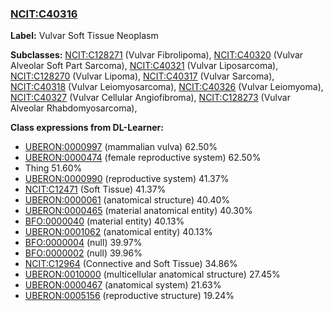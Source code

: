 
### [NCIT:C40316](http://purl.obolibrary.org/obo/NCIT_C40316)
**Label:** Vulvar Soft Tissue Neoplasm

**Subclasses:** [NCIT:C128271](http://purl.obolibrary.org/obo/NCIT_C128271) (Vulvar Fibrolipoma), [NCIT:C40320](http://purl.obolibrary.org/obo/NCIT_C40320) (Vulvar Alveolar Soft Part Sarcoma), [NCIT:C40321](http://purl.obolibrary.org/obo/NCIT_C40321) (Vulvar Liposarcoma), [NCIT:C128270](http://purl.obolibrary.org/obo/NCIT_C128270) (Vulvar Lipoma), [NCIT:C40317](http://purl.obolibrary.org/obo/NCIT_C40317) (Vulvar Sarcoma), [NCIT:C40318](http://purl.obolibrary.org/obo/NCIT_C40318) (Vulvar Leiomyosarcoma), [NCIT:C40326](http://purl.obolibrary.org/obo/NCIT_C40326) (Vulvar Leiomyoma), [NCIT:C40327](http://purl.obolibrary.org/obo/NCIT_C40327) (Vulvar Cellular Angiofibroma), [NCIT:C128273](http://purl.obolibrary.org/obo/NCIT_C128273) (Vulvar Alveolar Rhabdomyosarcoma), 

**Class expressions from DL-Learner:**

- [UBERON:0000997](http://purl.obolibrary.org/obo/UBERON_0000997) (mammalian vulva) 62.50%
- [UBERON:0000474](http://purl.obolibrary.org/obo/UBERON_0000474) (female reproductive system) 62.50%
- Thing 51.60%
- [UBERON:0000990](http://purl.obolibrary.org/obo/UBERON_0000990) (reproductive system) 41.37%
- [NCIT:C12471](http://purl.obolibrary.org/obo/NCIT_C12471) (Soft Tissue) 41.37%
- [UBERON:0000061](http://purl.obolibrary.org/obo/UBERON_0000061) (anatomical structure) 40.40%
- [UBERON:0000465](http://purl.obolibrary.org/obo/UBERON_0000465) (material anatomical entity) 40.30%
- [BFO:0000040](http://purl.obolibrary.org/obo/BFO_0000040) (material entity) 40.13%
- [UBERON:0001062](http://purl.obolibrary.org/obo/UBERON_0001062) (anatomical entity) 40.13%
- [BFO:0000004](http://purl.obolibrary.org/obo/BFO_0000004) (null) 39.97%
- [BFO:0000002](http://purl.obolibrary.org/obo/BFO_0000002) (null) 39.96%
- [NCIT:C12964](http://purl.obolibrary.org/obo/NCIT_C12964) (Connective and Soft Tissue) 34.86%
- [UBERON:0010000](http://purl.obolibrary.org/obo/UBERON_0010000) (multicellular anatomical structure) 27.45%
- [UBERON:0000467](http://purl.obolibrary.org/obo/UBERON_0000467) (anatomical system) 21.63%
- [UBERON:0005156](http://purl.obolibrary.org/obo/UBERON_0005156) (reproductive structure) 19.24%


